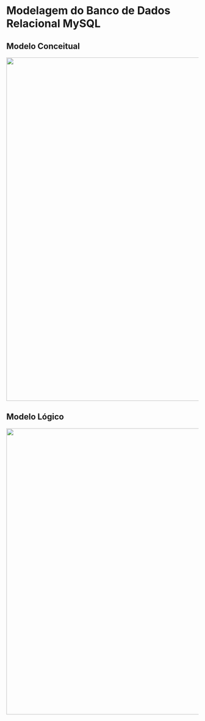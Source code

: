 # Modelagem do Banco de Dados Relacional MySQL

## Modelo Conceitual
<div>
  <img src="https://user-images.githubusercontent.com/95629281/199142346-11a25b71-1e40-46bc-ba12-213ad87232b0.jpg" width="900px" />
</div>

## Modelo Lógico
<div>
  <img src="https://user-images.githubusercontent.com/95629281/199142406-2d26f6be-55fc-4ef8-b0d7-1728284f52b9.png" width="750px" />
</div>
